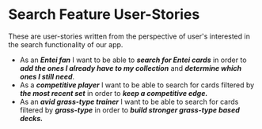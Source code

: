 # Search Feature User-Stories

These are user-stories written from the perspective of user's interested in the search functionality of our app.

- As an _**Entei fan**_ I want to be able to **_search for Entei cards_** in order to **_add the ones I already have to my collection_** and **_determine which ones I still need_**.
- As a **_competitive player_** I want to be able to search for cards filtered by **_the most recent set_** in order to **_keep a competitive edge._**
- As an **_avid grass-type trainer_** I want to be able to search for cards filtered by **_grass-type_** in order to **_build stronger grass-type based decks._**
